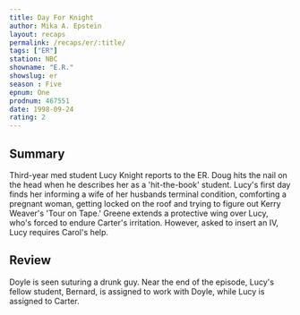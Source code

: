 ```yaml
---
title: Day For Knight
author: Mika A. Epstein
layout: recaps
permalink: /recaps/er/:title/
tags: ["ER"]
station: NBC
showname: "E.R."
showslug: er
season : Five
epnum: One
prodnum: 467551
date: 1998-09-24
rating: 2
---
```


## Summary

Third-year med student Lucy Knight reports to the ER. Doug hits the nail on the head when he describes her as a 'hit-the-book' student. Lucy's first day finds her informing a wife of her husbands terminal condition, comforting a pregnant woman, getting locked on the roof and trying to figure out Kerry Weaver's 'Tour on Tape.' Greene extends a protective wing over Lucy, who's forced to endure Carter's irritation. However, asked to insert an IV, Lucy requires Carol's help.

## Review

Doyle is seen suturing a drunk guy. Near the end of the episode, Lucy's fellow student, Bernard, is assigned to work with Doyle, while Lucy is assigned to Carter.
